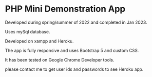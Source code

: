 # PHP Mini Demonstration App

Developed during spring/summer of 2022 and completed in Jan 2023.

Uses mySql database.

Developed on xampp and Heroku.

The app is fully responsive and uses Bootstrap 5 and custom CSS.

It has been tested on Google Chrome Developer tools.  

please contact me to get user ids and passwords to see Heroku app.